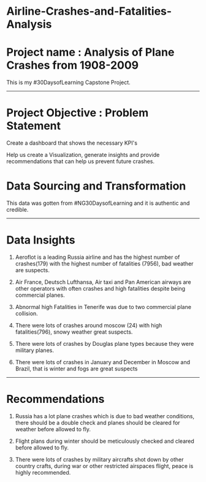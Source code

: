 # Airline-Crashes-and-Fatalities-Analysis
# Project name : Analysis of Plane Crashes from 1908-2009
This is my #30DaysofLearning Capstone Project.

----
# Project Objective : Problem Statement

Create a dashboard that shows the necessary KPI's 

Help us create a Visualization, generate insights and provide recommendations that can help us prevent future crashes.

# Data Sourcing and Transformation

This data was gotten from #NG30DaysofLearning and it is authentic and credible.

----
# Data Insights

1. Aeroflot is a leading Russia airline and has the highest number of crashes(179) with the
highest number of fatalities (7956), bad weather are suspects.

2. Air France, Deutsch Lufthansa, Air taxi and Pan American airways are other operators
with often crashes and high fatalities despite being commercial planes.

3. Abnormal high Fatalities in Tenerife was due to two commercial plane collision.

4. There were lots of crashes around moscow (24) with high fatalities(796), snowy weather
great suspects.

5. There were lots of crashes by Douglas plane types because they were military planes.

6. There were lots of crashes in January and December in Moscow and Brazil, that is
winter and fogs are great suspects

----
# Recommendations

1. Russia has a lot plane crashes which is due to bad weather conditions, there should be a
double check and planes should be cleared for weather before allowed to fly.

2. Flight plans during winter should be meticulously checked and cleared before allowed to
fly.

3. There were lots of crashes by military aircrafts shot down by other country crafts,
during war or other restricted airspaces flight, peace is highly recommended.
